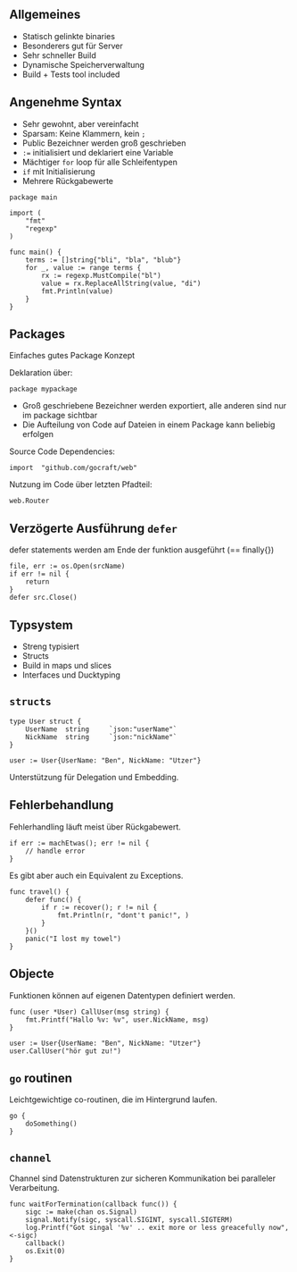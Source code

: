 
Allgemeines
------------

* Statisch gelinkte binaries
* Besonderers gut für Server
* Sehr schneller Build
* Dynamische Speicherverwaltung
* Build + Tests tool included

Angenehme Syntax
-----------------
* Sehr gewohnt, aber vereinfacht
* Sparsam: Keine Klammern, kein `;`
* Public Bezeichner werden groß geschrieben
* `:=` initialisiert und deklariert eine Variable
* Mächtiger `for` loop für alle Schleifentypen
* `if` mit Initialisierung
* Mehrere Rückgabewerte

```
package main

import (
	"fmt"
	"regexp"
)

func main() {
	terms := []string{"bli", "bla", "blub"}
	for _, value := range terms {
		rx := regexp.MustCompile("bl")
		value = rx.ReplaceAllString(value, "di")
		fmt.Println(value)
	}
}
```

Packages
----------
Einfaches gutes Package Konzept

Deklaration über:
```
package mypackage
```

* Groß geschriebene Bezeichner werden exportiert, alle anderen sind nur im package sichtbar
* Die Aufteilung von Code auf Dateien in einem Package kann beliebig erfolgen


Source Code Dependencies:
```
import  "github.com/gocraft/web"
```

Nutzung im Code über letzten Pfadteil:
```
web.Router
```

Verzögerte Ausführung `defer`
------------------------------
defer statements werden am Ende der funktion ausgeführt (== finally{})

```
file, err := os.Open(srcName)
if err != nil {
    return
}
defer src.Close()
```

Typsystem
-------------
* Streng typisiert
* Structs
* Build in maps und slices
* Interfaces und Ducktyping

`structs`
----------
```
type User struct {
	UserName  string     `json:"userName"`
	NickName  string     `json:"nickName"`
}

user := User{UserName: "Ben", NickName: "Utzer"}
```

Unterstützung für Delegation und Embedding.

Fehlerbehandlung
-----------------
Fehlerhandling läuft meist über Rückgabewert.
```
if err := machEtwas(); err != nil {
    // handle error
}
```

Es gibt aber auch ein Equivalent zu Exceptions.
```
func travel() {
	defer func() {
	    if r := recover(); r != nil {
            fmt.Println(r, "dont't panic!", )
        }
	}()
	panic("I lost my towel")
}
```

Objecte
---------
Funktionen können auf eigenen Datentypen definiert werden.

```
func (user *User) CallUser(msg string) {
    fmt.Printf("Hallo %v: %v", user.NickName, msg)
}

user := User{UserName: "Ben", NickName: "Utzer"}
user.CallUser("hör gut zu!")
```

`go` routinen
-------------
Leichtgewichtige co-routinen, die im Hintergrund laufen.
```
go {
    doSomething()
}
```

`channel`
---------
Channel sind Datenstrukturen zur sicheren Kommunikation bei paralleler Verarbeitung. 
```
func waitForTermination(callback func()) {
	sigc := make(chan os.Signal)
	signal.Notify(sigc, syscall.SIGINT, syscall.SIGTERM)
	log.Printf("Got singal '%v' .. exit more or less greacefully now", <-sigc)
	callback()
	os.Exit(0)
}
```
